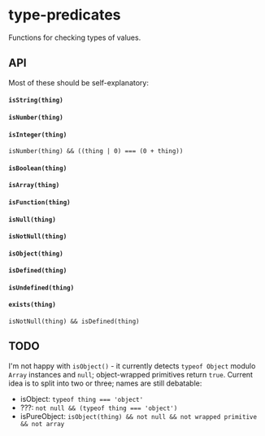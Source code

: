 # type-predicates

Functions for checking types of values.

## API

Most of these should be self-explanatory:

#### `isString(thing)`

#### `isNumber(thing)`

#### `isInteger(thing)`

`isNumber(thing) && ((thing | 0) === (0 + thing))`

#### `isBoolean(thing)`

#### `isArray(thing)`

#### `isFunction(thing)`

#### `isNull(thing)`

#### `isNotNull(thing)`

#### `isObject(thing)`

#### `isDefined(thing)`

#### `isUndefined(thing)`

#### `exists(thing)`

`isNotNull(thing) && isDefined(thing)`

## TODO

I'm not happy with `isObject()` - it currently detects `typeof Object` modulo `Array` instances and `null`; object-wrapped primitives return `true`. Current idea is to split into two or three; names are still debatable:

  * isObject: `typeof thing === 'object'`
  * ???: `not null && (typeof thing === 'object')`
  * isPureObject: `isObject(thing) && not null && not wrapped primitive && not array`
